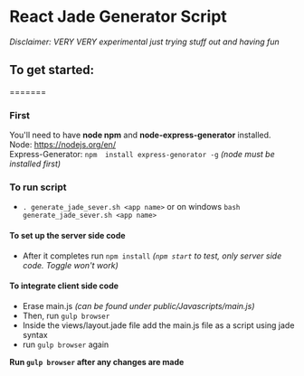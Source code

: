 # React Jade Generator Script

*Disclaimer: VERY VERY experimental just trying stuff out and having fun*
<br>
## To get started:
=======

### First
You'll need to have __node npm__ and __node-express-generator__ installed. <br>
Node: https://nodejs.org/en/ <br>
Express-Generator: `npm  install express-genorator -g` *(node must be installed first)*

### To run script 
* `. generate_jade_sever.sh <app name>` or on windows `bash generate_jade_sever.sh <app name>`

#### To set up the server side code
* After it completes run `npm install` *(`npm start` to test, only server side code. Toggle won't work)*

#### To integrate client side code
* Erase main.js *(can be found under public/Javascripts/main.js)*
* Then, run `gulp browser`
* Inside the views/layout.jade file add the main.js file as a script using jade syntax
* run `gulp browser` again


**Run `gulp browser` after any changes are made**
